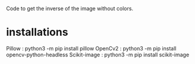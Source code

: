 Code to get the inverse of the image without colors.

# installations
Pillow : python3 -m pip install pillow
OpenCv2 : python3 -m pip install opencv-python-headless
Scikit-image : python3 -m pip install scikit-image


 
